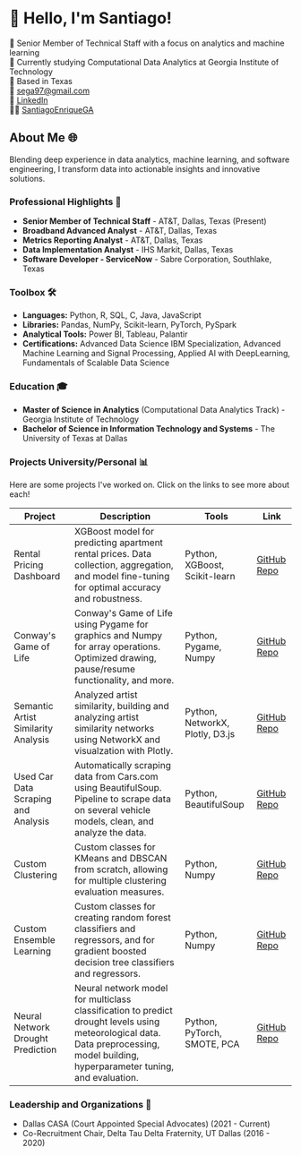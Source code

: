 # 👋 Hello, I'm Santiago!  
🚀 Senior Member of Technical Staff with a focus on analytics and machine learning  
🏫 Currently studying Computational Data Analytics at Georgia Institute of Technology  
📍 Based in Texas  
📧 sega97@gmail.com  
🔗 [LinkedIn](https://www.linkedin.com/in/santiago-e-gonzalez/)  
👨‍💻 [SantiagoEnriqueGA](https://github.com/SantiagoEnriqueGA)  

## **About Me 🌐**  
Blending deep experience in data analytics, machine learning, and software engineering, I transform data into actionable insights and innovative solutions.

### **Professional Highlights 🌟**  
* **Senior Member of Technical Staff** - AT&T, Dallas, Texas (Present)
* **Broadband Advanced Analyst** - AT&T, Dallas, Texas
* **Metrics Reporting Analyst** - AT&T, Dallas, Texas
* **Data Implementation Analyst** - IHS Markit, Dallas, Texas 
* **Software Developer - ServiceNow** - Sabre Corporation, Southlake, Texas

### **Toolbox 🛠️**
* **Languages:** Python, R, SQL, C, Java, JavaScript  
* **Libraries:** Pandas, NumPy, Scikit-learn, PyTorch, PySpark
* **Analytical Tools:** Power BI, Tableau, Palantir
* **Certifications:** Advanced Data Science IBM Specialization, Advanced Machine Learning and Signal Processing, Applied AI with DeepLearning, Fundamentals of Scalable Data Science

### **Education 🎓**  
* **Master of Science in Analytics** (Computational Data Analytics Track) - Georgia Institute of Technology   
* **Bachelor of Science in Information Technology and Systems** - The University of Texas at Dallas 



### **Projects University/Personal 📊**  
Here are some projects I've worked on. Click on the links to see more about each!

| Project                              | Description | Tools                             | Link                                                                                   |
|--------------------------------------|-------------------------------|-----------------------------------|---------------------------------------|
| Rental Pricing Dashboard             | XGBoost model for predicting apartment rental prices. Data collection, aggregation, and model fine-tuning for optimal accuracy and robustness.						| Python, XGBoost, Scikit-learn                   | [GitHub Repo](https://github.com/SantiagoEnriqueGA/d3_apartment_rent_prediction_vis) |
| Conway's Game of Life                | Conway's Game of Life using Pygame for graphics and Numpy for array operations. Optimized drawing, pause/resume functionality, and more. 							| Python, Pygame, Numpy	| [GitHub Repo](https://github.com/SantiagoEnriqueGA/gameOfLife)                     |
| Semantic Artist Similarity Analysis  | Analyzed artist similarity, building and analyzing artist similarity networks using NetworkX and visualzation with Plotly.                         				| Python, NetworkX, Plotly, D3.js   | [GitHub Repo](https://github.com/SantiagoEnriqueGA/artist_similarity_network)      |
| Used Car Data Scraping and Analysis  | Automatically scraping data from Cars.com using BeautifulSoup. Pipeline to scrape data on several vehicle models, clean, and analyze the data.						| Python, BeautifulSoup             | [GitHub Repo](https://github.com/SantiagoEnriqueGA/used_car_price_visualization)   |
| Custom Clustering                    | Custom classes for KMeans and DBSCAN from scratch, allowing for multiple clustering evaluation measures.																| Python, Numpy                     | [GitHub Repo](https://github.com/SantiagoEnriqueGA/custom_clustering)              |
| Custom Ensemble Learning             | Custom classes for creating random forest classifiers and regressors, and for gradient boosted decision tree classifiers and regressors.                           | Python, Numpy                     | [GitHub Repo](https://github.com/SantiagoEnriqueGA/custom_ensemble_learning)       |
| Neural Network Drought Prediction    | Neural network model for multiclass classification to predict drought levels using meteorological data. Data preprocessing, model building, hyperparameter tuning, and evaluation. | Python, PyTorch, SMOTE, PCA       | [GitHub Repo](https://github.com/SantiagoEnriqueGA/drought_prediction_pytorch)  |


### **Leadership and Organizations 🏅**  
* Dallas CASA (Court Appointed Special Advocates) (2021 - Current)
* Co-Recruitment Chair, Delta Tau Delta Fraternity, UT Dallas (2016 - 2020)



